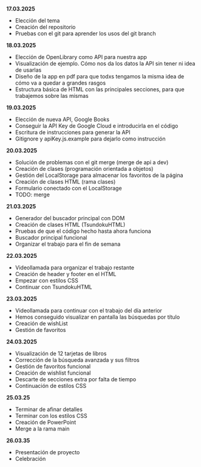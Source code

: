 **17.03.2025**
- Elección del tema
- Creación del repositorio
- Pruebas con el git para aprender los usos del git branch

**18.03.2025**
- Elección de OpenLibrary como API para nuestra app
- Visualización de ejemplo. Cómo nos da los datos la API sin tener ni idea de usarlas
- Diseño de la app en pdf para que todxs tengamos la misma idea de cómo va a quedar a grandes rasgos
- Estructura básica de HTML con las principales secciones, para que trabajemos sobre las mismas

**19.03.2025**
- Elección de nueva API, Google Books
- Conseguir la API Key de Google Cloud e introducirla en el código
- Escritura de instrucciones para generar la API
- Gitignore y apiKey.js.example para dejarlo como instrucción

**20.03.2025**
- Solución de problemas con el git merge (merge de api a dev)
- Creación de clases (programación orientada a objetos)
- Gestión del LocalStorage para almacenar los favoritos de la página
- Creación de clases HTML (rama clases)
- Formulario conectado con el LocalStorage
- TODO: merge

**21.03.2025**
- Generador del buscador principal con DOM
- Creación de clases HTML (TsundokuHTML)
- Pruebas de que el código hecho hasta ahora funciona
- Buscador principal funcional
- Organizar el trabajo para el fin de semana

**22.03.2025**
- Videollamada para organizar el trabajo restante
- Creación de header y footer en el HTML
- Empezar con estilos CSS
- Continuar con TsundokuHTML

**23.03.2025**
- Videollamada para continuar con el trabajo del día anterior
- Hemos conseguido visualizar en pantalla las búsquedas por título
- Creación de wishList
- Gestión de favoritos

**24.03.2025**
- Visualización de 12 tarjetas de libros
- Corrección de la búsqueda avanzada y sus filtros
- Gestión de favoritos funcional
- Creación de wishlist funcional
- Descarte de secciones extra por falta de tiempo
- Continuación de estilos CSS

**25.03.25**
- Terminar de afinar detalles
- Terminar con los estilos CSS
- Creación de PowerPoint
- Merge a la rama main

**26.03.35**
- Presentación de proyecto
- Celebración 